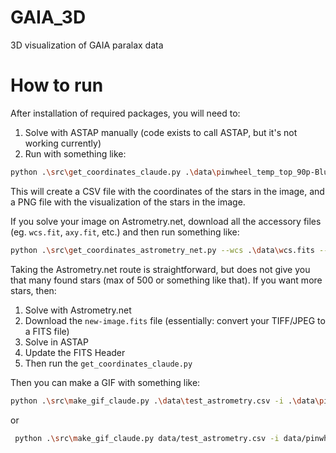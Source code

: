 # GAIA_3D
3D visualization of GAIA paralax data

# How to run
After installation of required packages, you will need to:
1. Solve with ASTAP manually (code exists to call ASTAP, but it's not working currently)
2. Run with something like:
```bash
python .\src\get_coordinates_claude.py .\data\pinwheel_temp_top_90p-Blue-session_1.fits -o .\data\test_stack.csv -v --viz-output .\data\test_viz_stack.png -d --astap "C:\Program Files\astap\astap.exe"
```
This will create a CSV file with the coordinates of the stars in the image, and a PNG file with the visualization of the stars in the image. 

If you solve your image on Astrometry.net, download all the accessory files (eg. `wcs.fit`, `axy.fit`, etc.) and 
then run something like:
```bash
python .\src\get_coordinates_astrometry_net.py --wcs .\data\wcs.fits --fits .\data\new-image.fits --image-radec .\data\image-radec.fits --axy .\data\axy.fits --output .\data\test_astrometry.csv -v --viz-output .\data\test_astrometry.png -d
```
Taking the Astrometry.net route is straightforward, but does not give you that many found stars (max of 500 or 
something like that). If you want more stars, then:

1. Solve with Astrometry.net
2. Download the `new-image.fits` file (essentially: convert your TIFF/JPEG to a FITS file)
3. Solve in ASTAP
4. Update the FITS Header
5. Then run the `get_coordinates_claude.py`



Then you can make a GIF with something like:
```bash
python .\src\make_gif_claude.py .\data\test_astrometry.csv -i .\data\pinwheel_temp-HaRGB_2-csc-crop-St.tiff -s .\data\pinwheel_temp-HaRGB_2-csc-crop-St-Starless.tiff -o .\data\test_astrometry.gif --debug --save-stars .\data\test_astrometry_stars.png
```
or
```bash
 python .\src\make_gif_claude.py data/test_astrometry.csv -i data/pinwheel_temp-HaRGB_2-csc-crop-St.tiff -s data/pinwheel_temp-HaRGB_2-csc-crop-St-Starless.tiff -o data/test_astrometry.gif --parallax-mode power --power 3.0 --contrast 2.5
```


